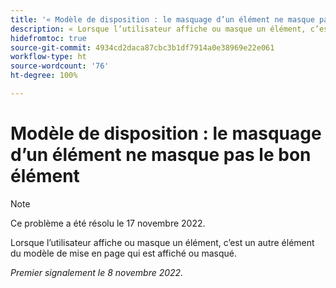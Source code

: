 ```yaml
---
title: '« Modèle de disposition : le masquage d’un élément ne masque pas le bon élément »'
description: « Lorsque l’utilisateur affiche ou masque un élément, c’est un autre élément du modèle de mise en page qui est affiché ou masqué. »
hidefromtoc: true
source-git-commit: 4934cd2daca87cbc3b1df7914a0e38969e22e061
workflow-type: ht
source-wordcount: '76'
ht-degree: 100%

---
```



# Modèle de disposition : le masquage d’un élément ne masque pas le bon élément

>[!NOTE]
>
>Ce problème a été résolu le 17 novembre 2022.

Lorsque l’utilisateur affiche ou masque un élément, c’est un autre élément du modèle de mise en page qui est affiché ou masqué.

_Premier signalement le 8 novembre 2022._


